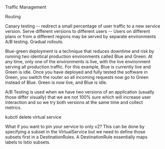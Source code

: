Traffic Management

Routing

Canary testing -- redirect a small percentage of user traffic to a new service version.
Serve different versions to different users -- Users on different plans or from a different regions may be served by separate environments
A/B testing.
Gradual rollouts.

Blue-green deployment is a technique that reduces downtime and risk by running two identical production environments called Blue and Green. At any time, only one of the environments is live, with the live environment serving all production traffic. For this example, Blue is currently live and Green is idle.
Once you have deployed and fully tested the software in Green, you switch the router so all incoming requests now go to Green instead of Blue. Green is now live, and Blue is idle.

A/B Testing is used when we have two versions of an application (usually those differ visually) that we are not 100% sure which will increase user interaction and so we try both versions at the same time and collect metrics.

kubctl delete virtual service

What if you want to pin your service to only v2? This can be done by specifying a subset in the VirtualService but we need to define those subsets first in a DestinationRules. A DestinationRule essentially maps labels to Istio subsets.

